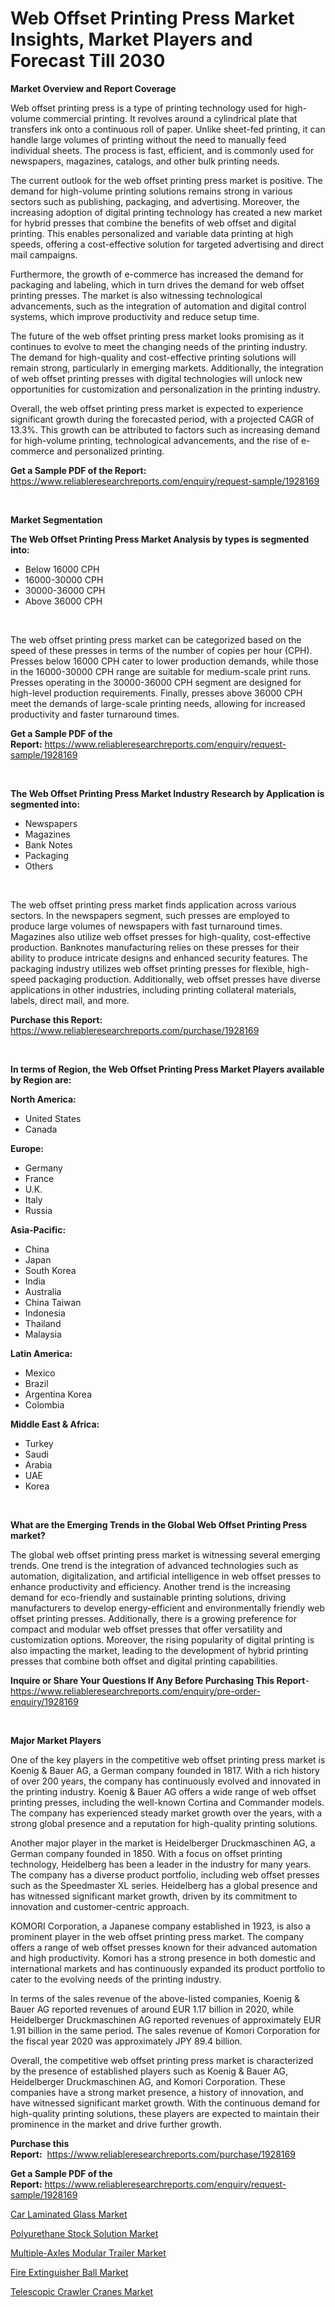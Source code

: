 <p><h1>Web Offset Printing Press Market Insights, Market Players and Forecast Till 2030</h1></p><p><strong>Market Overview and Report Coverage</strong></p>
<p><p>Web offset printing press is a type of printing technology used for high-volume commercial printing. It revolves around a cylindrical plate that transfers ink onto a continuous roll of paper. Unlike sheet-fed printing, it can handle large volumes of printing without the need to manually feed individual sheets. The process is fast, efficient, and is commonly used for newspapers, magazines, catalogs, and other bulk printing needs.</p><p>The current outlook for the web offset printing press market is positive. The demand for high-volume printing solutions remains strong in various sectors such as publishing, packaging, and advertising. Moreover, the increasing adoption of digital printing technology has created a new market for hybrid presses that combine the benefits of web offset and digital printing. This enables personalized and variable data printing at high speeds, offering a cost-effective solution for targeted advertising and direct mail campaigns.</p><p>Furthermore, the growth of e-commerce has increased the demand for packaging and labeling, which in turn drives the demand for web offset printing presses. The market is also witnessing technological advancements, such as the integration of automation and digital control systems, which improve productivity and reduce setup time.</p><p>The future of the web offset printing press market looks promising as it continues to evolve to meet the changing needs of the printing industry. The demand for high-quality and cost-effective printing solutions will remain strong, particularly in emerging markets. Additionally, the integration of web offset printing presses with digital technologies will unlock new opportunities for customization and personalization in the printing industry.</p><p>Overall, the web offset printing press market is expected to experience significant growth during the forecasted period, with a projected CAGR of 13.3%. This growth can be attributed to factors such as increasing demand for high-volume printing, technological advancements, and the rise of e-commerce and personalized printing.</p></p>
<p><strong>Get a Sample PDF of the Report:</strong> <a href="https://www.reliableresearchreports.com/enquiry/request-sample/1928169">https://www.reliableresearchreports.com/enquiry/request-sample/1928169</a></p>
<p>&nbsp;</p>
<p><strong>Market Segmentation</strong></p>
<p><strong>The Web Offset Printing Press Market Analysis by types is segmented into:</strong></p>
<p><ul><li>Below 16000 CPH</li><li>16000-30000 CPH</li><li>30000-36000 CPH</li><li>Above 36000 CPH</li></ul></p>
<p>&nbsp;</p>
<p><p>The web offset printing press market can be categorized based on the speed of these presses in terms of the number of copies per hour (CPH). Presses below 16000 CPH cater to lower production demands, while those in the 16000-30000 CPH range are suitable for medium-scale print runs. Presses operating in the 30000-36000 CPH segment are designed for high-level production requirements. Finally, presses above 36000 CPH meet the demands of large-scale printing needs, allowing for increased productivity and faster turnaround times.</p></p>
<p><strong>Get a Sample PDF of the Report:</strong>&nbsp;<a href="https://www.reliableresearchreports.com/enquiry/request-sample/1928169">https://www.reliableresearchreports.com/enquiry/request-sample/1928169</a></p>
<p>&nbsp;</p>
<p><strong>The Web Offset Printing Press Market Industry Research by Application is segmented into:</strong></p>
<p><ul><li>Newspapers</li><li>Magazines</li><li>Bank Notes</li><li>Packaging</li><li>Others</li></ul></p>
<p>&nbsp;</p>
<p><p>The web offset printing press market finds application across various sectors. In the newspapers segment, such presses are employed to produce large volumes of newspapers with fast turnaround times. Magazines also utilize web offset presses for high-quality, cost-effective production. Banknotes manufacturing relies on these presses for their ability to produce intricate designs and enhanced security features. The packaging industry utilizes web offset printing presses for flexible, high-speed packaging production. Additionally, web offset presses have diverse applications in other industries, including printing collateral materials, labels, direct mail, and more.</p></p>
<p><strong>Purchase this Report:</strong>&nbsp; <a href="https://www.reliableresearchreports.com/purchase/1928169">https://www.reliableresearchreports.com/purchase/1928169</a></p>
<p>&nbsp;</p>
<p><strong>In terms of Region, the Web Offset Printing Press Market Players available by Region are:</strong></p>
<p>
    <p> <strong> North America: </strong>
        <ul>
            <li>United States</li>
            <li>Canada</li>
        </ul>
        </p> 
    <p> <strong> Europe: </strong>
        <ul>
            <li>Germany</li>
            <li>France</li>
            <li>U.K.</li>
            <li>Italy</li>
            <li>Russia</li>
        </ul>
        </p> 
    <p> <strong> Asia-Pacific: </strong>
        <ul>
            <li>China</li>
            <li>Japan</li>
            <li>South Korea</li>
            <li>India</li>
            <li>Australia</li>
            <li>China Taiwan</li>
            <li>Indonesia</li>
            <li>Thailand</li>
            <li>Malaysia</li>
        </ul>
        </p> 
    <p> <strong> Latin America: </strong>
        <ul>
            <li>Mexico</li>
            <li>Brazil</li>
            <li>Argentina Korea</li>
            <li>Colombia</li>
        </ul>
        </p> 
    <p> <strong> Middle East & Africa: </strong>
        <ul>
            <li>Turkey</li>
            <li>Saudi</li>
            <li>Arabia</li>
            <li>UAE</li>
            <li>Korea</li>
        </ul>
    </p>
    </p>
<p>&nbsp;</p>
<p><strong>What are the Emerging Trends in the Global Web Offset Printing Press market?</strong></p>
<p><p>The global web offset printing press market is witnessing several emerging trends. One trend is the integration of advanced technologies such as automation, digitalization, and artificial intelligence in web offset presses to enhance productivity and efficiency. Another trend is the increasing demand for eco-friendly and sustainable printing solutions, driving manufacturers to develop energy-efficient and environmentally friendly web offset printing presses. Additionally, there is a growing preference for compact and modular web offset presses that offer versatility and customization options. Moreover, the rising popularity of digital printing is also impacting the market, leading to the development of hybrid printing presses that combine both offset and digital printing capabilities.</p></p>
<p><strong>Inquire or Share Your Questions If Any Before Purchasing This Report</strong>- <a href="https://www.reliableresearchreports.com/enquiry/pre-order-enquiry/1928169">https://www.reliableresearchreports.com/enquiry/pre-order-enquiry/1928169</a></p>
<p>&nbsp;</p>
<p><strong>Major Market Players</strong></p>
<p><p>One of the key players in the competitive web offset printing press market is Koenig & Bauer AG, a German company founded in 1817. With a rich history of over 200 years, the company has continuously evolved and innovated in the printing industry. Koenig & Bauer AG offers a wide range of web offset printing presses, including the well-known Cortina and Commander models. The company has experienced steady market growth over the years, with a strong global presence and a reputation for high-quality printing solutions. </p><p>Another major player in the market is Heidelberger Druckmaschinen AG, a German company founded in 1850. With a focus on offset printing technology, Heidelberg has been a leader in the industry for many years. The company has a diverse product portfolio, including web offset presses such as the Speedmaster XL series. Heidelberg has a global presence and has witnessed significant market growth, driven by its commitment to innovation and customer-centric approach.</p><p>KOMORI Corporation, a Japanese company established in 1923, is also a prominent player in the web offset printing press market. The company offers a range of web offset presses known for their advanced automation and high productivity. Komori has a strong presence in both domestic and international markets and has continuously expanded its product portfolio to cater to the evolving needs of the printing industry.</p><p>In terms of the sales revenue of the above-listed companies, Koenig & Bauer AG reported revenues of around EUR 1.17 billion in 2020, while Heidelberger Druckmaschinen AG reported revenues of approximately EUR 1.91 billion in the same period. The sales revenue of Komori Corporation for the fiscal year 2020 was approximately JPY 89.4 billion.</p><p>Overall, the competitive web offset printing press market is characterized by the presence of established players such as Koenig & Bauer AG, Heidelberger Druckmaschinen AG, and Komori Corporation. These companies have a strong market presence, a history of innovation, and have witnessed significant market growth. With the continuous demand for high-quality printing solutions, these players are expected to maintain their prominence in the market and drive further growth.</p></p>
<p><strong>Purchase this Report:</strong>&nbsp;&nbsp;<a href="https://www.reliableresearchreports.com/purchase/1928169">https://www.reliableresearchreports.com/purchase/1928169</a></p>
<p></p>
<p><strong>Get a Sample PDF of the Report:</strong>&nbsp;<a href="https://www.reliableresearchreports.com/enquiry/request-sample/1928169">https://www.reliableresearchreports.com/enquiry/request-sample/1928169</a></p>
<p><p><a href="https://medium.com/@joanobrien1990/car-laminated-glass-market-exploring-market-share-market-trends-and-future-growth-cc80062fb41f">Car Laminated Glass Market</a></p><p><a href="https://www.linkedin.com/pulse/decoding-polyurethane-stock-solution-market-deep-dive-latest-askxe/">Polyurethane Stock Solution Market</a></p><p><a href="https://github.com/zebdakicsin/Market-Research-Report-List-1/blob/main/multiple-axles-modular-trailer-market.md">Multiple-Axles Modular Trailer Market</a></p><p><a href="https://medium.com/@rosejohnson762014/decoding-fire-extinguisher-ball-market-metrics-market-share-trends-and-growth-patterns-5d5705ca113c">Fire Extinguisher Ball Market</a></p><p><a href="https://github.com/kholmovskayalyudmila/Market-Research-Report-List-1/blob/main/telescopic-crawler-cranes-market.md">Telescopic Crawler Cranes Market</a></p></p>